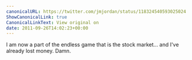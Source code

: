 ```yaml
---
canonicalURL: https://twitter.com/jmjordan/status/118324540593025024
ShowCanonicalLink: true
CanonicalLinkText: View original on
date: 2011-09-26T14:02:23+00:00
---
```

I am now a part of the endless game that is the stock market… and I've already lost money. Damn.